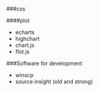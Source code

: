 ###css

####plot

* echarts
* highchart
* chart.js
* flot.js

###Software for development

* winscp
* source insight (old and strong)
